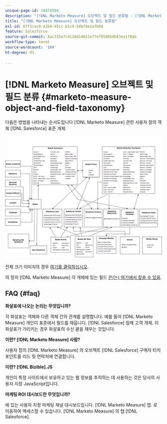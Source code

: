 ```yaml
---
unique-page-id: 18874584
description: "[!DNL Marketo Measure] 오브젝트 및 필드 분류법 - [!DNL Marketo Measure] - 제품 설명서"
title: "[!DNL Marketo Measure] 오브젝트 및 필드 분류법"
exl-id: 67f1cac8-e2b4-45cc-b1c9-58bf4e1a760d
feature: Salesforce
source-git-commit: 8ac315e7c4110d14811e77ef0586bd663ea1f8ab
workflow-type: tm+mt
source-wordcount: '164'
ht-degree: 0%

---
```


# [!DNL Marketo Measure] 오브젝트 및 필드 분류 {#marketo-measure-object-and-field-taxonomy}

다음은 방법을 나타내는 순서도입니다 [!DNL Marketo Measure] 관련 사용자 정의 객체 [!DNL Salesforce] 표준 개체.

![](assets/1-2.png)

전체 크기 이미지의 경우 [여기를 클릭하십시오](assets/bizible-object-and-field-taxonomy-graph-full.png).

의 정의 [!DNL Marketo Measure] 각 개체에 있는 필드 [은(는) 여기에서 찾을 수 있음](/help/introduction-to-marketo-measure/overview-resources/glossary-of-marketo-measure-fields.md).

## FAQ {#faq}

**화살표에 나오는 논리는 무엇입니까?**

각 화살표는 객체와 다른 객체 간의 관계를 설명합니다. 예를 들어 [!DNL Marketo Measure] 개인이 표준에서 필드를 채웁니다. [!DNL Salesforce] 잠재 고객 개체. 이 화살표가 가리키는 경우 화살표의 수신 끝을 채우는 것입니다.

**이란? [!DNL Marketo Measure] 사람?**

사용자 정의 [!DNL Marketo Measure] 의 오브젝트 [!DNL Salesforce] 구매자 터치포인트를 리드 및 연락처에 연결합니다.

**이란? [!DNL Bizible].JS**

개인이 특정 사이트에서 보유하고 있는 웹 정보를 추적하는 데 사용하는 것은 당사의 사용자 지정 JavaScript입니다.

**마케팅 ROI 대시보드란 무엇입니까?**

에 있는 사용자 지정 마케팅 채널 대시보드입니다. [!DNL Marketo Measure] 앱. 로 이동하여 액세스할 수 있습니다. [!DNL Marketo Measure] 의 탭 [!DNL Salesforce].
